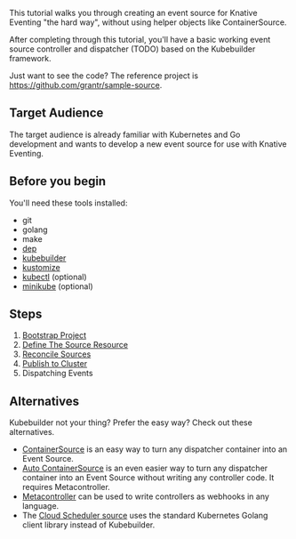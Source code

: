 
This tutorial walks you through creating an event source for Knative Eventing
"the hard way", without using helper objects like ContainerSource.

After completing through this tutorial, you'll have a basic working event source
controller and dispatcher (TODO) based on the Kubebuilder framework.

Just want to see the code? The reference project is
https://github.com/grantr/sample-source.

## Target Audience

The target audience is already familiar with Kubernetes and Go development and
wants to develop a new event source for use with Knative Eventing.

## Before you begin

You'll need these tools installed:

- git
- golang
- make
- [dep](https://github.com/golang/dep)
- [kubebuilder](https://github.com/kubernetes-sigs/kubebuilder)
- [kustomize](https://github.com/kubernetes-sigs/kustomize)
- [kubectl](https://kubernetes.io/docs/tasks/tools/install-kubectl/) (optional)
- [minikube](https://github.com/kubernetes/minikube) (optional)

## Steps

1.  [Bootstrap Project](01-bootstrap.md)
1.  [Define The Source Resource](02-define-source.md)
1.  [Reconcile Sources](03-reconcile-sources.md)
1.  [Publish to Cluster](04-publish-to-cluster.md)
1.  Dispatching Events

## Alternatives

Kubebuilder not your thing? Prefer the easy way? Check out these alternatives.

- [ContainerSource](https://github.com/knative/docs/tree/master/eventing/sources#meta-sources)
  is an easy way to turn any dispatcher container into an Event Source.
- [Auto ContainerSource](https://github.com/knative/docs/tree/master/eventing/sources#meta-sources)
  is an even easier way to turn any dispatcher container into an Event Source
  without writing any controller code. It requires Metacontroller.
- [Metacontroller](https://metacontroller.app) can be used to write controllers
  as webhooks in any language.
- The [Cloud Scheduler source](https://github.com/vaikas-google/csr) uses the
  standard Kubernetes Golang client library instead of Kubebuilder.
